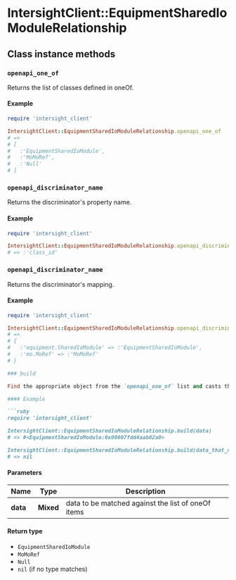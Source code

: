 # IntersightClient::EquipmentSharedIoModuleRelationship

## Class instance methods

### `openapi_one_of`

Returns the list of classes defined in oneOf.

#### Example

```ruby
require 'intersight_client'

IntersightClient::EquipmentSharedIoModuleRelationship.openapi_one_of
# =>
# [
#   :'EquipmentSharedIoModule',
#   :'MoMoRef',
#   :'Null'
# ]
```

### `openapi_discriminator_name`

Returns the discriminator's property name.

#### Example

```ruby
require 'intersight_client'

IntersightClient::EquipmentSharedIoModuleRelationship.openapi_discriminator_name
# => :'class_id'
```

### `openapi_discriminator_name`

Returns the discriminator's mapping.

#### Example

```ruby
require 'intersight_client'

IntersightClient::EquipmentSharedIoModuleRelationship.openapi_discriminator_mapping
# =>
# {
#   :'equipment.SharedIoModule' => :'EquipmentSharedIoModule',
#   :'mo.MoRef' => :'MoMoRef'
# }

### build

Find the appropriate object from the `openapi_one_of` list and casts the data into it.

#### Example

```ruby
require 'intersight_client'

IntersightClient::EquipmentSharedIoModuleRelationship.build(data)
# => #<EquipmentSharedIoModule:0x00007fdd4aab02a0>

IntersightClient::EquipmentSharedIoModuleRelationship.build(data_that_doesnt_match)
# => nil
```

#### Parameters

| Name | Type | Description |
| ---- | ---- | ----------- |
| **data** | **Mixed** | data to be matched against the list of oneOf items |

#### Return type

- `EquipmentSharedIoModule`
- `MoMoRef`
- `Null`
- `nil` (if no type matches)

